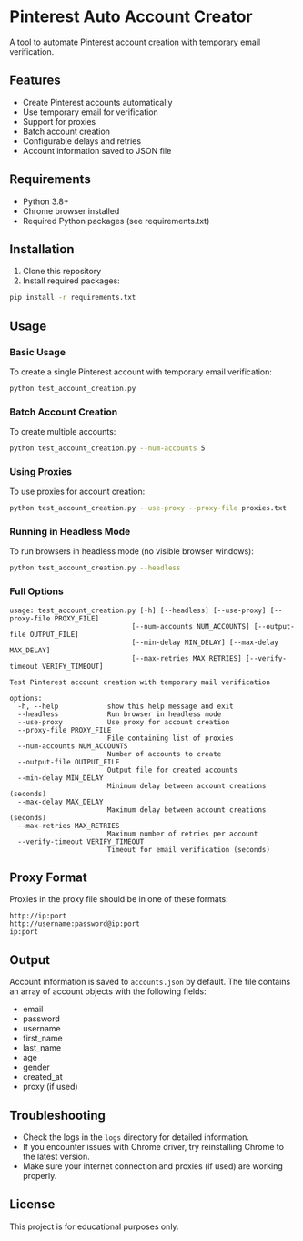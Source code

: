 # Pinterest Auto Account Creator

A tool to automate Pinterest account creation with temporary email verification.

## Features

- Create Pinterest accounts automatically
- Use temporary email for verification
- Support for proxies
- Batch account creation
- Configurable delays and retries
- Account information saved to JSON file

## Requirements

- Python 3.8+
- Chrome browser installed
- Required Python packages (see requirements.txt)

## Installation

1. Clone this repository
2. Install required packages:

```bash
pip install -r requirements.txt
```

## Usage

### Basic Usage

To create a single Pinterest account with temporary email verification:

```bash
python test_account_creation.py
```

### Batch Account Creation

To create multiple accounts:

```bash
python test_account_creation.py --num-accounts 5
```

### Using Proxies

To use proxies for account creation:

```bash
python test_account_creation.py --use-proxy --proxy-file proxies.txt
```

### Running in Headless Mode

To run browsers in headless mode (no visible browser windows):

```bash
python test_account_creation.py --headless
```

### Full Options

```
usage: test_account_creation.py [-h] [--headless] [--use-proxy] [--proxy-file PROXY_FILE]
                              [--num-accounts NUM_ACCOUNTS] [--output-file OUTPUT_FILE]
                              [--min-delay MIN_DELAY] [--max-delay MAX_DELAY]
                              [--max-retries MAX_RETRIES] [--verify-timeout VERIFY_TIMEOUT]

Test Pinterest account creation with temporary mail verification

options:
  -h, --help            show this help message and exit
  --headless            Run browser in headless mode
  --use-proxy           Use proxy for account creation
  --proxy-file PROXY_FILE
                        File containing list of proxies
  --num-accounts NUM_ACCOUNTS
                        Number of accounts to create
  --output-file OUTPUT_FILE
                        Output file for created accounts
  --min-delay MIN_DELAY
                        Minimum delay between account creations (seconds)
  --max-delay MAX_DELAY
                        Maximum delay between account creations (seconds)
  --max-retries MAX_RETRIES
                        Maximum number of retries per account
  --verify-timeout VERIFY_TIMEOUT
                        Timeout for email verification (seconds)
```

## Proxy Format

Proxies in the proxy file should be in one of these formats:

```
http://ip:port
http://username:password@ip:port
ip:port
```

## Output

Account information is saved to `accounts.json` by default. The file contains an array of account objects with the following fields:

- email
- password
- username
- first_name
- last_name
- age
- gender
- created_at
- proxy (if used)

## Troubleshooting

- Check the logs in the `logs` directory for detailed information.
- If you encounter issues with Chrome driver, try reinstalling Chrome to the latest version.
- Make sure your internet connection and proxies (if used) are working properly.

## License

This project is for educational purposes only.